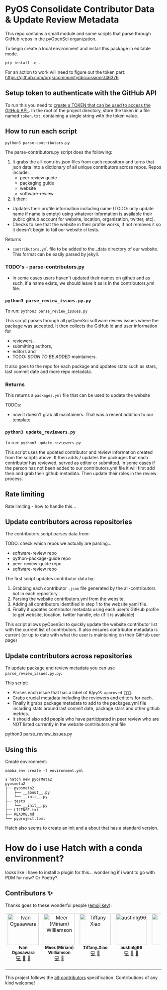 # PyOS Consolidate Contributor Data & Update Review Metadata

This repo contains a small module and some scripts that parse through GitHub repos in the pyOpenSci organization.

To begin create a local environment and install this package in editable mode.

`pip install -e .`

For an action to work will need to figure out the token part: https://github.com/orgs/community/discussions/46376

## Setup token to authenticate with the GitHub API

To run this you need to [create a TOKEN that can be used to access the GitHub
API.](https://docs.github.com/en/rest/guides/getting-started-with-the-rest-api?apiVersion=2022-11-28#about-tokens).
In the root of the project directory, store the token in a file named `token.txt`,
containing a single string with the token value.

## How to run each script

`python3 parse-contributors.py`

The parse-contributors.py script does the following:

1. It grabs the all-contribs.json files from each repository and turns that json data into a dictionary of all unique contributors across repos. Repos include:
   - peer review guide
   - packaging guide
   - website
   - software-review
2. It then:

- Updates their profile information including name (TODO: only update name if
  name is empty) using whatever information is available their public github
  account for website, location, organization, twitter, etc).
- Checks to see that the website in their profile works, if not removes it so it doesn't begin to fail our website ci tests.

Returns

- `contributors.yml` file to be added to the \_data directory of our website. This format can be easily parsed by jekyll.

### TODO's - parse-contributors.py

- In some cases users haven't updated their names on github and as such, if a
  name exists, we should leave it as is in the contributors.yml file.

### `python3 parse_review_issues.py.py`

To run:
`python3 parse_review_issues.py`

This script parses through all pyOpenSci software review issues where the package was accepted. It then collects the
GitHub id and user information for

- reviewers,
- submitting authors,
- editors and
- TODO: _SOON TO BE ADDED_ maintainers.

It also goes to the repo for each package and updates stats
such as stars, last commit date and more repo metadata.

### Returns

This returns a `packages.yml` file that can be used to update
the website

TODOs:

- now it doesn't grab all maintainers. That was a recent addition to our template.

### `python3 update_reviewers.py`

To run:
`python3 update_reviewers.py`

This script uses the updated contributor and review information
created from the scripts above. It then adds / updates the packages that
each contributor has reviewed, served as editor or submitted. In some cases if the person has not been added to our contributors.yml file it will first add then and grab their
github metadata. Then update their roles in the review process.

## Rate limiting

Rate limiting - how to handle this...

## Update contributors across repositories

The contributors script parses data from:

TODO: check which repos we actually are parsing...

- software-review repo
- python-package-guide repo
- peer-review-guide repo
- software-review repo

The first script updates contributor data by:

1. Grabbing each contributor `.json` file generated by the all-contributors bot in each repository
2. Parsing the website contributors.yml from the website.
3. Adding all contributors identified in step 1 to the website yaml file.
4. Finally it updates contributor metadata using each user's GitHub profile to get website, location, twitter handle, etc (if it is available)

This script allows pyOpenSci to quickly update the website contributor list with the current list of contributors. It also ensures contributor metadata is current (or up to date with what the user is maintaining on their GitHub user page)

## Update contributors across repositories

To update package and review metadata you can
use `parse_review_issues.py.py`.

This script:

- Parses each issue that has a label of 6/`pyOS-approved 🚀🚀🚀`.
- Grabs crucial metadata including the reviewers and editors for each.
- Finally it grabs package metadata to add to the packages.yml file including stats around last commit date, package stars and other github metrics.
- It should also add people who have participated in peer review who are NOT listed currently in the website contributors.yml file

python3 parse_review_issues.py

## Using this

Create environment:

`mamba env create -f environment.yml`

```
❯ hatch new pyosMeta2
pyosmeta2
├── pyosmeta2
│   ├── __about__.py
│   └── __init__.py
├── tests
│   └── __init__.py
├── LICENSE.txt
├── README.md
└── pyproject.toml
```

Hatch also seems to create an init and a about that has a standard version.

# How do i use Hatch with a conda environment?

looks like i have to install a plugin for this... wondering if i want to go with PDM for now? Or Poetry?

## Contributors ✨

Thanks goes to these wonderful people ([emoji key](https://allcontributors.org/docs/en/emoji-key)):

<!-- ALL-CONTRIBUTORS-LIST:START - Do not remove or modify this section -->
<!-- prettier-ignore-start -->
<!-- markdownlint-disable -->
<table>
  <tbody>
    <tr>
      <td align="center" valign="top" width="14.28%"><a href="https://github.com/xmnlab"><img src="https://avatars.githubusercontent.com/u/5209757?v=4?s=100" width="100px;" alt="Ivan Ogasawara"/><br /><sub><b>Ivan Ogasawara</b></sub></a><br /><a href="https://github.com/pyOpenSci/update-web-metadata/commits?author=xmnlab" title="Code">💻</a> <a href="https://github.com/pyOpenSci/update-web-metadata/pulls?q=is%3Apr+reviewed-by%3Axmnlab" title="Reviewed Pull Requests">👀</a> <a href="#design-xmnlab" title="Design">🎨</a></td>
      <td align="center" valign="top" width="14.28%"><a href="https://github.com/meerkatters"><img src="https://avatars.githubusercontent.com/u/50787305?v=4?s=100" width="100px;" alt="Meer (Miriam) Williamson"/><br /><sub><b>Meer (Miriam) Williamson</b></sub></a><br /><a href="https://github.com/pyOpenSci/update-web-metadata/commits?author=meerkatters" title="Code">💻</a> <a href="https://github.com/pyOpenSci/update-web-metadata/pulls?q=is%3Apr+reviewed-by%3Ameerkatters" title="Reviewed Pull Requests">👀</a></td>
      <td align="center" valign="top" width="14.28%"><a href="https://tiffanyxiao.com/"><img src="https://avatars.githubusercontent.com/u/13580331?v=4?s=100" width="100px;" alt="Tiffany Xiao"/><br /><sub><b>Tiffany Xiao</b></sub></a><br /><a href="https://github.com/pyOpenSci/update-web-metadata/commits?author=tiffanyxiao" title="Code">💻</a> <a href="https://github.com/pyOpenSci/update-web-metadata/pulls?q=is%3Apr+reviewed-by%3Atiffanyxiao" title="Reviewed Pull Requests">👀</a></td>
      <td align="center" valign="top" width="14.28%"><a href="https://github.com/austinlg96"><img src="https://avatars.githubusercontent.com/u/19922895?v=4?s=100" width="100px;" alt="austinlg96"/><br /><sub><b>austinlg96</b></sub></a><br /><a href="https://github.com/pyOpenSci/update-web-metadata/commits?author=austinlg96" title="Code">💻</a> <a href="https://github.com/pyOpenSci/update-web-metadata/pulls?q=is%3Apr+reviewed-by%3Aaustinlg96" title="Reviewed Pull Requests">👀</a> <a href="#design-austinlg96" title="Design">🎨</a></td>
      <td align="center" valign="top" width="14.28%"><a href="https://github.com/paajake"><img src="https://avatars.githubusercontent.com/u/12656820?v=4?s=100" width="100px;" alt="JAKE"/><br /><sub><b>JAKE</b></sub></a><br /><a href="https://github.com/pyOpenSci/update-web-metadata/pulls?q=is%3Apr+reviewed-by%3Apaajake" title="Reviewed Pull Requests">👀</a></td>
      <td align="center" valign="top" width="14.28%"><a href="https://luizirber.org"><img src="https://avatars.githubusercontent.com/u/6642?v=4?s=100" width="100px;" alt="Luiz Irber"/><br /><sub><b>Luiz Irber</b></sub></a><br /><a href="https://github.com/pyOpenSci/update-web-metadata/commits?author=luizirber" title="Code">💻</a> <a href="https://github.com/pyOpenSci/update-web-metadata/pulls?q=is%3Apr+reviewed-by%3Aluizirber" title="Reviewed Pull Requests">👀</a></td>
      <td align="center" valign="top" width="14.28%"><a href="https://github.com/bbulpett"><img src="https://avatars.githubusercontent.com/u/6424805?v=4?s=100" width="100px;" alt="Barnabas Bulpett (He/Him)"/><br /><sub><b>Barnabas Bulpett (He/Him)</b></sub></a><br /><a href="https://github.com/pyOpenSci/update-web-metadata/commits?author=bbulpett" title="Code">💻</a> <a href="https://github.com/pyOpenSci/update-web-metadata/pulls?q=is%3Apr+reviewed-by%3Abbulpett" title="Reviewed Pull Requests">👀</a></td>
    </tr>
  </tbody>
</table>

<!-- markdownlint-restore -->
<!-- prettier-ignore-end -->

<!-- ALL-CONTRIBUTORS-LIST:END -->

This project follows the [all-contributors](https://github.com/all-contributors/all-contributors) specification. Contributions of any kind welcome!

